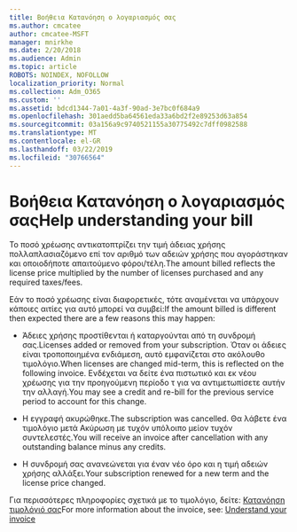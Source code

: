 ```yaml
---
title: Βοήθεια Κατανόηση ο λογαριασμός σας
ms.author: cmcatee
author: cmcatee-MSFT
manager: mnirkhe
ms.date: 2/20/2018
ms.audience: Admin
ms.topic: article
ROBOTS: NOINDEX, NOFOLLOW
localization_priority: Normal
ms.collection: Adm_O365
ms.custom: ''
ms.assetid: bdcd1344-7a01-4a3f-90ad-3e7bc0f684a9
ms.openlocfilehash: 301aedd5ba64561eda33a6bd2f2e89253d63a854
ms.sourcegitcommit: 03a156a9c9740521155a30775492c7dff0982588
ms.translationtype: MT
ms.contentlocale: el-GR
ms.lasthandoff: 03/22/2019
ms.locfileid: "30766564"
---
```

# <a name="help-understanding-your-bill"></a><span data-ttu-id="dc29c-102">Βοήθεια Κατανόηση ο λογαριασμός σας</span><span class="sxs-lookup"><span data-stu-id="dc29c-102">Help understanding your bill</span></span>

<span data-ttu-id="dc29c-103">Το ποσό χρέωσης αντικατοπτρίζει την τιμή άδειας χρήσης πολλαπλασιαζόμενο επί τον αριθμό των αδειών χρήσης που αγοράστηκαν και οποιοδήποτε απαιτούμενο φόροι/τέλη.</span><span class="sxs-lookup"><span data-stu-id="dc29c-103">The amount billed reflects the license price multiplied by the number of licenses purchased and any required taxes/fees.</span></span>
  
<span data-ttu-id="dc29c-104">Εάν το ποσό χρέωσης είναι διαφορετικές, τότε αναμένεται να υπάρχουν κάποιες αιτίες για αυτό μπορεί να συμβεί:</span><span class="sxs-lookup"><span data-stu-id="dc29c-104">If the amount billed is different then expected there are a few reasons this may happen:</span></span>
  
- <span data-ttu-id="dc29c-105">Άδειες χρήσης προστίθενται ή καταργούνται από τη συνδρομή σας.</span><span class="sxs-lookup"><span data-stu-id="dc29c-105">Licenses added or removed from your subscription.</span></span> <span data-ttu-id="dc29c-106">Όταν οι άδειες είναι τροποποιημένα ενδιάμεση, αυτό εμφανίζεται στο ακόλουθο τιμολόγιο.</span><span class="sxs-lookup"><span data-stu-id="dc29c-106">When licenses are changed mid-term, this is reflected on the following invoice.</span></span> <span data-ttu-id="dc29c-107">Ενδέχεται να δείτε ένα πιστωτικό και εκ νέου χρέωσης για την προηγούμενη περίοδο τ για να αντιμετωπίσετε αυτήν την αλλαγή.</span><span class="sxs-lookup"><span data-stu-id="dc29c-107">You may see a credit and re-bill for the previous service period to account for this change.</span></span>
    
- <span data-ttu-id="dc29c-108">Η εγγραφή ακυρώθηκε.</span><span class="sxs-lookup"><span data-stu-id="dc29c-108">The subscription was cancelled.</span></span> <span data-ttu-id="dc29c-109">Θα λάβετε ένα τιμολόγιο μετά Ακύρωση με τυχόν υπόλοιπο μείον τυχόν συντελεστές.</span><span class="sxs-lookup"><span data-stu-id="dc29c-109">You will receive an invoice after cancellation with any outstanding balance minus any credits.</span></span>
    
- <span data-ttu-id="dc29c-110">Η συνδρομή σας ανανεώνεται για έναν νέο όρο και η τιμή αδειών χρήσης αλλάξει.</span><span class="sxs-lookup"><span data-stu-id="dc29c-110">Your subscription renewed for a new term and the license price changed.</span></span>
    
<span data-ttu-id="dc29c-111">Για περισσότερες πληροφορίες σχετικά με το τιμολόγιο, δείτε: [Κατανόηση τιμολόγιό σας](https://support.office.com/article/0724b428-fb59-4962-8c37-6674166d7507)</span><span class="sxs-lookup"><span data-stu-id="dc29c-111">For more information about the invoice, see: [Understand your invoice](https://support.office.com/article/0724b428-fb59-4962-8c37-6674166d7507)</span></span>
  

